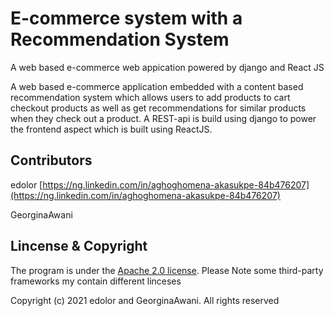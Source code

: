 
# E-commerce system with a Recommendation System

A web based e-commerce web appication powered by django and React JS

A web based e-commerce application embedded with a content based recommendation system which allows users to add products to cart checkout products as well as get recommendations for similar products when they check out a product. A REST-api is build using django to power the frontend aspect which is built using ReactJS.

## Contributors

edolor [https://ng.linkedin.com/in/aghoghomena-akasukpe-84b476207](https://ng.linkedin.com/in/aghoghomena-akasukpe-84b476207)

GeorginaAwani

## Lincense & Copyright

The program is under the [Apache 2.0 license](https://github.com/Edolor/E-commerce-Recommendation-System/blob/master/LICENSE). Please Note some third-party frameworks my contain different linceses

Copyright (c) 2021 edolor and GeorginaAwani. All rights reserved